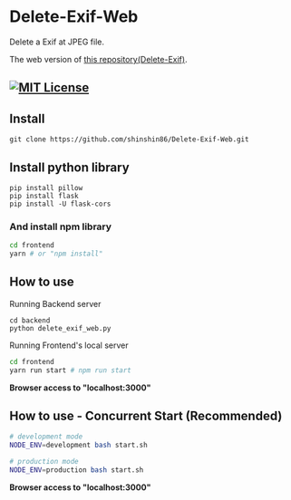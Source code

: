 # Delete-Exif-Web
Delete a Exif at JPEG file.

The web version of [this repository(Delete-Exif)](https://github.com/shinshin86/Delete-Exif).


[![MIT License](http://img.shields.io/badge/license-MIT-blue.svg?style=flat)](./LICENSE)
------
## Install

    git clone https://github.com/shinshin86/Delete-Exif-Web.git

## Install python library

	pip install pillow
	pip install flask
	pip install -U flask-cors

### And install npm library

```bash
cd frontend
yarn # or "npm install"
```


## How to use

Running Backend server

	cd backend
	python delete_exif_web.py

Running Frontend's local server

```bash
cd frontend
yarn run start # npm run start
```

**Browser access to "localhost:3000"**



## How to use - Concurrent Start (Recommended)

```bash
# development mode
NODE_ENV=development bash start.sh

# production mode
NODE_ENV=production bash start.sh
```

**Browser access to "localhost:3000"**